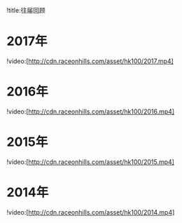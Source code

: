 !title:往届回顾

# 2017年
!video:[http://cdn.raceonhills.com/asset/hk100/2017.mp4]

# 2016年
!video:[http://cdn.raceonhills.com/asset/hk100/2016.mp4]

# 2015年
!video:[http://cdn.raceonhills.com/asset/hk100/2015.mp4]

# 2014年
!video:[http://cdn.raceonhills.com/asset/hk100/2014.mp4]

